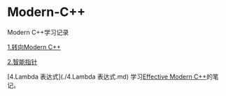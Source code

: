 
# Modern-C++
Modern C++学习记录

[1.转向Modern C++](./1.转向Modern%20C++.md)

[2.智能指针](./2.智能指针.md)

[4.Lambda 表达式](./4.Lambda 表达式.md)
学习[Effective Modern C++]()的笔记。
